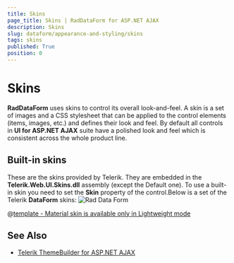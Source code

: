 ```yaml
---
title: Skins
page_title: Skins | RadDataForm for ASP.NET AJAX 
description: Skins
slug: dataform/appearance-and-styling/skins
tags: skins
published: True
position: 0
---
```


# Skins

**RadDataForm** uses skins to control its overall look-and-feel. A skin is a set of images and a CSS stylesheet that can be applied to the control elements (items, images, etc.) and defines their look and feel. By default all controls in **UI for ASP.NET AJAX** suite have a polished look and feel which is consistent across the whole product line.

## Built-in skins

These are the skins provided by Telerik. They are embedded in the **Telerik.Web.UI.Skins.dll** assembly (except the Default one). To use a built-in skin you need to set the **Skin** property of the control.Below is a set of the Telerik **DataForm** skins:
![Rad Data Form](images/dataform-skins.png) 


 @[template - Material skin is available only in Lightweight mode](/_templates/common/skins-notes.md#material-only-in-lightweight) 


## See Also

 * [Telerik ThemeBuilder for ASP.NET AJAX](https://themebuilder.telerik.com/)


